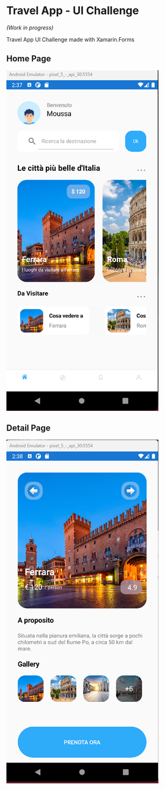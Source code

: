 # Travel App - UI Challenge

_(Work in progress)_

Travel App UI Challenge made with Xamarin.Forms
## Home Page
![TravelApp](TravelApp/HomePage.png)

## Detail Page
![TravelApp](TravelApp/DetailPage.png)
